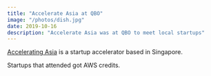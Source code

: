 ```yaml
---
title: "Accelerate Asia at QBO"
image: "/photos/dish.jpg"
date: 2019-10-16
description: "Accelerate Asia was at QBO to meet local startups"
---
```



[Accelerating Asia](http://www.acceleratingasia.com) is a startup accelerator based in Singapore.

Startups that attended got AWS credits.
